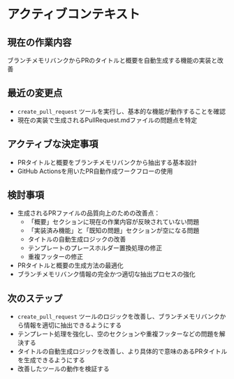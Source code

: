 # アクティブコンテキスト

## 現在の作業内容

ブランチメモリバンクからPRのタイトルと概要を自動生成する機能の実装と改善

## 最近の変更点

- `create_pull_request` ツールを実行し、基本的な機能が動作することを確認
- 現在の実装で生成されるPullRequest.mdファイルの問題点を特定

## アクティブな決定事項

- PRタイトルと概要をブランチメモリバンクから抽出する基本設計
- GitHub Actionsを用いたPR自動作成ワークフローの使用

## 検討事項

- 生成されるPRファイルの品質向上のための改善点：
  - 「概要」セクションに現在の作業内容が反映されていない問題
  - 「実装済み機能」と「既知の問題」セクションが空になる問題
  - タイトルの自動生成ロジックの改善
  - テンプレートのプレースホルダー置換処理の修正
  - 重複フッターの修正
- PRタイトルと概要の生成方法の最適化
- ブランチメモリバンク情報の完全かつ適切な抽出プロセスの強化

## 次のステップ

- `create_pull_request` ツールのロジックを改善し、ブランチメモリバンクから情報を適切に抽出できるようにする
- テンプレート処理を強化し、空のセクションや重複フッターなどの問題を解決する
- タイトルの自動生成ロジックを改善し、より具体的で意味のあるPRタイトルを生成できるようにする
- 改善したツールの動作を検証する
